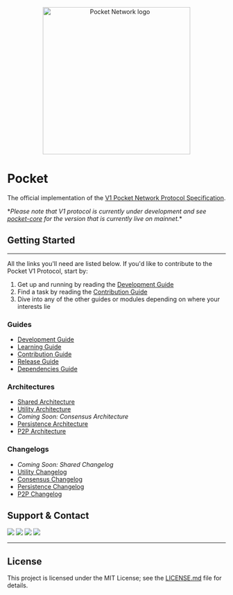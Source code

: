 <div align="center">
  <a href="https://www.pokt.network">
    <img src="https://user-images.githubusercontent.com/2219004/151564884-212c0e40-3bfa-412e-a341-edb54b5f1498.jpeg" alt="Pocket Network logo" width="340"/>
  </a>
</div>

# Pocket

The official implementation of the [V1 Pocket Network Protocol Specification](https://github.com/pokt-network/pocket-network-protocol).

\*_Please note that V1 protocol is currently under development and see [pocket-core](https://github.com/pokt-network/pocket-core) for the version that is currently live on mainnet._\*

## Getting Started

---

All the links you'll need are listed below. If you'd like to contribute to the Pocket V1 Protocol, start by:

1. Get up and running by reading the [Development Guide](docs/development/README.md)
2. Find a task by reading the [Contribution Guide](docs/contributing/CONTRIBUTING.md)
3. Dive into any of the other guides or modules depending on where your interests lie

<!--
  The list of documents below was created by manually curating the output of the following command:
    $ find .. -name "*.md" | grep -v -e "vendor" -e "prototype" -e "SUMMARY.md" -e "TASTE.md"
-->

### Guides

- [Development Guide](docs/development/README.md)
- [Learning Guide](docs/learning/README.md)
- [Contribution Guide](docs/contributing/CONTRIBUTING.md)
- [Release Guide](docs/build/README.md)
- [Dependencies Guide](docs/deps/README.md)

### Architectures

- [Shared Architecture](shared/README.md)
- [Utility Architecture](utility/doc/README.md)
- _Coming Soon: Consensus Architecture_
- [Persistence Architecture](persistence/README.md)
- [P2P Architecture](p2p/README.md)

### Changelogs

- _Coming Soon: Shared Changelog_
- [Utility Changelog](utility/doc/CHANGELOG.md)
- [Consensus Changelog](consensus/CHANGELOG.md)
- [Persistence Changelog](persistence/CHANGELOG.md)
- [P2P Changelog](p2p/CHANGELOG.md)

## Support & Contact

<div>
  <a href="https://twitter.com/poktnetwork"><img src="https://img.shields.io/twitter/url/http/shields.io.svg?style=social"></a>
  <a href="https://t.me/POKTnetwork"><img src="https://img.shields.io/badge/Telegram-blue.svg"></a>
  <a href="https://www.facebook.com/POKTnetwork" ><img src="https://img.shields.io/badge/Facebook-red.svg"></a>
  <a href="https://research.pokt.network"><img src="https://img.shields.io/discourse/https/research.pokt.network/posts.svg"></a>
</div>

---

## License

This project is licensed under the MIT License; see the [LICENSE.md](LICENSE.md) file for details.
